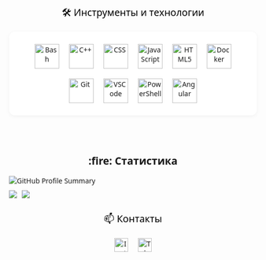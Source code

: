 

<div align="center" style="font-family: 'Segoe UI', Roboto, sans-serif; color: #1a1a1a; background: #fdfdfd; padding: 40px 0;">

  <!-- Инструменты -->
  <section style="margin-bottom: 48px;"> 
    <h3 style="font-size: 1.4em; font-weight: 500; color: #000; margin-bottom: 20px;">🛠 Инструменты и технологии</h3> 
    <div style="display: flex; flex-wrap: wrap; gap: 20px; justify-content: center; background: #fff; padding: 25px 20px; border-radius: 12px; box-shadow: 0 2px 8px rgba(0,0,0,0.05);">
      <img src="https://skillicons.dev/icons?i=bash" title="Bash" alt="Bash" width="50" height="50"/>
      <img src="https://skillicons.dev/icons?i=cpp" title="C++" alt="C++" width="50" height="50"/>
      <img src="https://skillicons.dev/icons?i=css" title="CSS3" alt="CSS" width="50" height="50"/>
      <img src="https://skillicons.dev/icons?i=js" title="JavaScript" alt="JavaScript" width="50" height="50"/>
      <img src="https://skillicons.dev/icons?i=html" title="HTML5" alt="HTML5" width="50" height="50"/>
      <img src="https://skillicons.dev/icons?i=docker" title="Docker" alt="Docker" width="50" height="50"/>
      <img src="https://skillicons.dev/icons?i=git" title="Git" alt="Git" width="50" height="50"/>
      <img src="https://skillicons.dev/icons?i=vscode" title="VSCode" alt="VSCode" width="50" height="50"/>
      <img src="https://skillicons.dev/icons?i=powershell" title="PowerShell" alt="PowerShell" width="50" height="50"/>
      <img src="https://skillicons.dev/icons?i=angular" title="Angular" alt="Angular" width="50" height="50"/>
    </div>
  </section>

  <!-- Статистика -->

<div id="stats" align="center" style="display: flex; flex-direction: column;">
  <h2>:fire: Статистика</h2>
  <a style="display: flex; align-items: center;">
      <img src="https://github-profile-summary-cards.vercel.app/api/cards/profile-details?username=alixanov&theme=dark" alt="GitHub Profile Summary" style="margin-bottom: 10px;" />
  </a>
  <a style="display: flex;">
      <img src="https://github-profile-summary-cards.vercel.app/api/cards/repos-per-language?username=alixanov&theme=dark" style="margin-right: 10px;">
      <img src="https://github-profile-summary-cards.vercel.app/api/cards/stats?username=alixanov&theme=dark">
  </a>
</div>

  <!-- Контакты -->
  <section>
    <h3 style="font-size: 1.4em; font-weight: 500; color: #000; margin-bottom: 20px;">📫 Контакты</h3>
    <div style="display: flex; gap: 20px; justify-content: center;">
      <a href="https://www.instagram.com/alikhanov.13/" style="text-decoration: none;">
        <img src="https://img.shields.io/badge/Instagram-E4405F?style=flat-square&logo=instagram&logoColor=white" alt="Instagram" height="28">
      </a>
      <a href="https://t.me/alikhanov13" style="text-decoration: none;">
        <img src="https://img.shields.io/badge/Telegram-2CA5E0?style=flat-square&logo=telegram&logoColor=white" alt="Telegram" height="28">
      </a>
    </div>
  </section>
</div>
